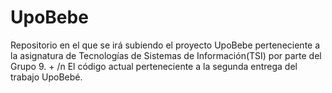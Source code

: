# UpoBebe
Repositorio en el que se irá subiendo el proyecto UpoBebe perteneciente a la asignatura de Tecnologías de Sistemas de Información(TSI) por parte del Grupo 9. + /n
El código actual perteneciente a la segunda entrega del trabajo UpoBebé.
